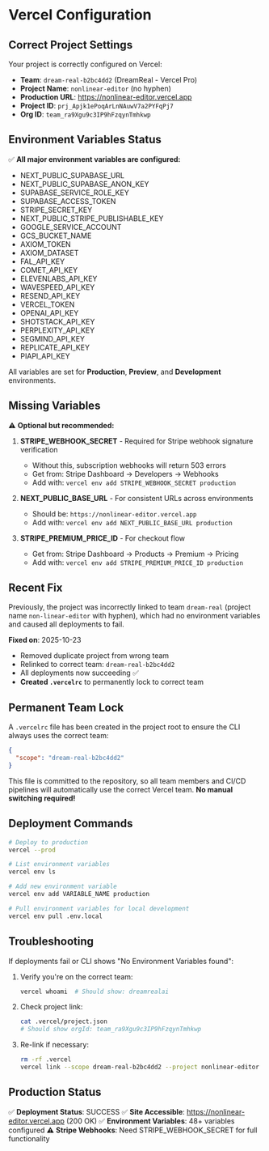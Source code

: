 # Vercel Configuration

## Correct Project Settings

Your project is correctly configured on Vercel:

- **Team**: `dream-real-b2bc4dd2` (DreamReal - Vercel Pro)
- **Project Name**: `nonlinear-editor` (no hyphen)
- **Production URL**: https://nonlinear-editor.vercel.app
- **Project ID**: `prj_Apjk1ePoqArLnNAuwV7a2PYFqPj7`
- **Org ID**: `team_ra9Xgu9c3IP9hFzqynTmhkwp`

## Environment Variables Status

✅ **All major environment variables are configured:**

- NEXT_PUBLIC_SUPABASE_URL
- NEXT_PUBLIC_SUPABASE_ANON_KEY
- SUPABASE_SERVICE_ROLE_KEY
- SUPABASE_ACCESS_TOKEN
- STRIPE_SECRET_KEY
- NEXT_PUBLIC_STRIPE_PUBLISHABLE_KEY
- GOOGLE_SERVICE_ACCOUNT
- GCS_BUCKET_NAME
- AXIOM_TOKEN
- AXIOM_DATASET
- FAL_API_KEY
- COMET_API_KEY
- ELEVENLABS_API_KEY
- WAVESPEED_API_KEY
- RESEND_API_KEY
- VERCEL_TOKEN
- OPENAI_API_KEY
- SHOTSTACK_API_KEY
- PERPLEXITY_API_KEY
- SEGMIND_API_KEY
- REPLICATE_API_KEY
- PIAPI_API_KEY

All variables are set for **Production**, **Preview**, and **Development** environments.

## Missing Variables

⚠️ **Optional but recommended:**

1. **STRIPE_WEBHOOK_SECRET** - Required for Stripe webhook signature verification
   - Without this, subscription webhooks will return 503 errors
   - Get from: Stripe Dashboard → Developers → Webhooks
   - Add with: `vercel env add STRIPE_WEBHOOK_SECRET production`

2. **NEXT_PUBLIC_BASE_URL** - For consistent URLs across environments
   - Should be: `https://nonlinear-editor.vercel.app`
   - Add with: `vercel env add NEXT_PUBLIC_BASE_URL production`

3. **STRIPE_PREMIUM_PRICE_ID** - For checkout flow
   - Get from: Stripe Dashboard → Products → Premium → Pricing
   - Add with: `vercel env add STRIPE_PREMIUM_PRICE_ID production`

## Recent Fix

Previously, the project was incorrectly linked to team `dream-real` (project name `non-linear-editor` with hyphen), which had no environment variables and caused all deployments to fail.

**Fixed on**: 2025-10-23
- Removed duplicate project from wrong team
- Relinked to correct team: `dream-real-b2bc4dd2`
- All deployments now succeeding ✅
- **Created `.vercelrc`** to permanently lock to correct team

## Permanent Team Lock

A `.vercelrc` file has been created in the project root to ensure the CLI always uses the correct team:

```json
{
  "scope": "dream-real-b2bc4dd2"
}
```

This file is committed to the repository, so all team members and CI/CD pipelines will automatically use the correct Vercel team. **No manual switching required!**

## Deployment Commands

```bash
# Deploy to production
vercel --prod

# List environment variables
vercel env ls

# Add new environment variable
vercel env add VARIABLE_NAME production

# Pull environment variables for local development
vercel env pull .env.local
```

## Troubleshooting

If deployments fail or CLI shows "No Environment Variables found":

1. Verify you're on the correct team:
   ```bash
   vercel whoami  # Should show: dreamrealai
   ```

2. Check project link:
   ```bash
   cat .vercel/project.json
   # Should show orgId: team_ra9Xgu9c3IP9hFzqynTmhkwp
   ```

3. Re-link if necessary:
   ```bash
   rm -rf .vercel
   vercel link --scope dream-real-b2bc4dd2 --project nonlinear-editor
   ```

## Production Status

✅ **Deployment Status**: SUCCESS
✅ **Site Accessible**: https://nonlinear-editor.vercel.app (200 OK)
✅ **Environment Variables**: 48+ variables configured
⚠️ **Stripe Webhooks**: Need STRIPE_WEBHOOK_SECRET for full functionality
